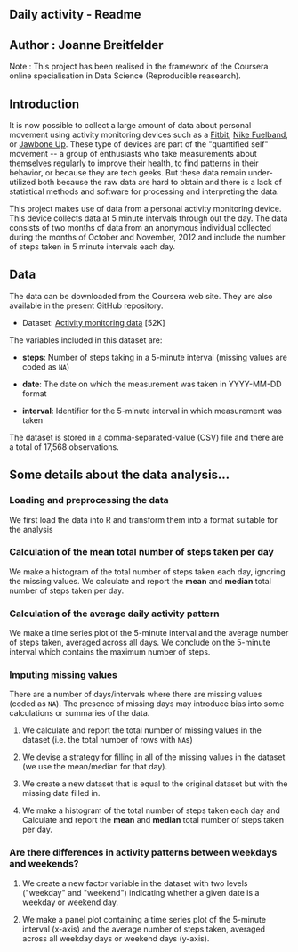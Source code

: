
## Daily activity - Readme
## Author : Joanne Breitfelder

Note : This project has been realised in the 
framework of the Coursera online 
specialisation in Data Science (Reproducible reasearch).


## Introduction

It is now possible to collect a large amount of data about personal
movement using activity monitoring devices such as a
[Fitbit](http://www.fitbit.com), [Nike
Fuelband](http://www.nike.com/us/en_us/c/nikeplus-fuelband), or
[Jawbone Up](https://jawbone.com/up). These type of devices are part of
the "quantified self" movement -- a group of enthusiasts who take
measurements about themselves regularly to improve their health, to
find patterns in their behavior, or because they are tech geeks. But
these data remain under-utilized both because the raw data are hard to
obtain and there is a lack of statistical methods and software for
processing and interpreting the data.

This project makes use of data from a personal activity monitoring
device. This device collects data at 5 minute intervals through out the
day. The data consists of two months of data from an anonymous
individual collected during the months of October and November, 2012
and include the number of steps taken in 5 minute intervals each day.

## Data

The data can be downloaded from the Coursera web site. They are also
available in the present GitHub repository.

* Dataset: [Activity monitoring data](https://d396qusza40orc.cloudfront.net/repdata%2Fdata%2Factivity.zip) [52K]

The variables included in this dataset are:

* **steps**: Number of steps taking in a 5-minute interval (missing
    values are coded as `NA`)

* **date**: The date on which the measurement was taken in YYYY-MM-DD
    format

* **interval**: Identifier for the 5-minute interval in which
    measurement was taken


The dataset is stored in a comma-separated-value (CSV) file and there
are a total of 17,568 observations.


## Some details about the data analysis...

### Loading and preprocessing the data

We first load the data into R and transform them into a format suitable for the analysis

### Calculation of the mean total number of steps taken per day

We make a histogram of the total number of steps taken each day, ignoring the missing values.
We calculate and report the **mean** and **median** total number of steps taken per day.

### Calculation of the average daily activity pattern

We make a time series plot of the 5-minute interval and the average number of steps taken, averaged across all days. We conclude on the 5-minute interval which contains the maximum number of steps.

### Imputing missing values

There are a number of days/intervals where there are missing values (coded as `NA`). The presence of missing days may introduce bias into some calculations or summaries of the data.

1. We calculate and report the total number of missing values in the dataset (i.e. the total number of rows with `NA`s)

2. We devise a strategy for filling in all of the missing values in the dataset
(we use the mean/median for that day).

3. We create a new dataset that is equal to the original dataset but with the missing data filled in.

4. We make a histogram of the total number of steps taken each day and Calculate and report the **mean** and **median** total number of steps taken per day. 

### Are there differences in activity patterns between weekdays and weekends?

1. We create a new factor variable in the dataset with two levels ("weekday" and "weekend") indicating whether a given date is a weekday or weekend day.

2. We make a panel plot containing a time series plot of the 5-minute interval (x-axis) and the average number of steps taken, averaged across all weekday days or weekend days (y-axis).
